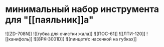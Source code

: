 # минимальный набор инструмента для "[[паяльник]]а"

![[ZD-708N]]
![[губка для очистки жала]]
![[ПОС-61]]
![[ЛТИ-120]]
![[канифоль]]
![[8PK-3001D]]
![[пинцет#с насечкой на губках]]

